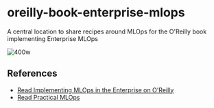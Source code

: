 # oreilly-book-enterprise-mlops
A central location to share recipes around MLOps for the O'Reilly book implementing Enterprise MLOps

![400w](https://user-images.githubusercontent.com/58792/190910991-395126f5-b009-4633-b147-fc19670a9e62.jpeg)

## References

* [Read Implementing MLOps in the Enterprise on O'Reilly](https://learning.oreilly.com/library/view/implementing-mlops-in/9781098136574/)
* [Read Practical MLOps](https://learning.oreilly.com/library/view/practical-mlops/9781098103002/)
